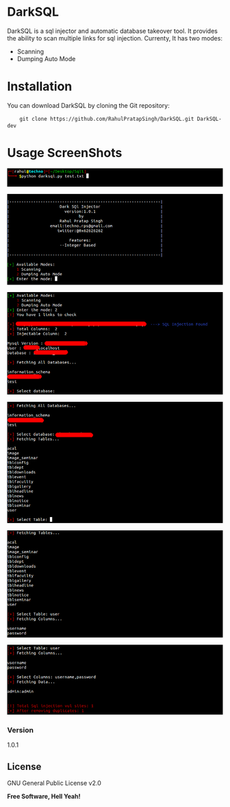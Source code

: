 # DarkSQL

DarkSQL is a sql injector and automatic database takeover tool. It provides the ability to scan multiple links for sql injection.
Currenty, It has two modes:
  - Scanning
  - Dumping Auto Mode


# Installation
You can download DarkSQL by cloning the Git repository:                         

        git clone https://github.com/RahulPratapSingh/DarkSQL.git DarkSQL-dev

# Usage ScreenShots

![Usage Image](https://raw.githubusercontent.com/RahulPratapSingh/DarkSQL/master/pics/usage.png "Running the Script")

![Usage Image](https://raw.githubusercontent.com/RahulPratapSingh/DarkSQL/master/pics/modes.png "Choose the mode")

![Usage Image](https://raw.githubusercontent.com/RahulPratapSingh/DarkSQL/master/pics/db.png "Select the database")

![Usage Image](https://raw.githubusercontent.com/RahulPratapSingh/DarkSQL/master/pics/table.png "Select the table")

![Usage Image](https://raw.githubusercontent.com/RahulPratapSingh/DarkSQL/master/pics/columns.png "fetching columns")

![Usage Image](https://raw.githubusercontent.com/RahulPratapSingh/DarkSQL/master/pics/dump.png "Select columns to dump")

### Version
1.0.1

License
----

GNU General Public License v2.0


**Free Software, Hell Yeah!**